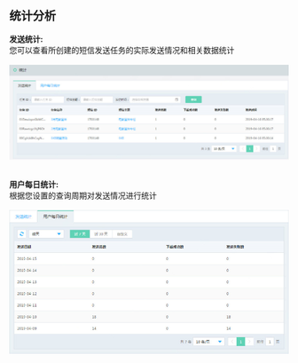 ## 统计分析<br>

**发送统计:**<br>
您可以查看所创建的短信发送任务的实际发送情况和相关数据统计<br><br>
![发送统计](../../../../image/Cloud-Communication/Rich-Media-SMS/rms-018.png)<br><br>

**用户每日统计:**<br>
根据您设置的查询周期对发送情况进行统计<br><br>
![用户每日统计](../../../../image/Cloud-Communication/Rich-Media-SMS/rms-019.png)
